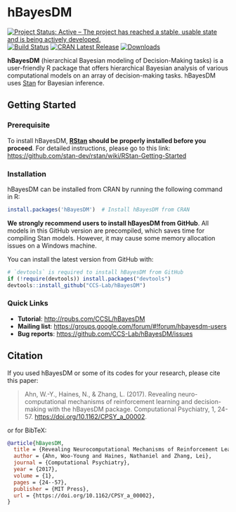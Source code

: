 
# hBayesDM

[![Project Status: Active – The project has reached a stable, usable state and is being actively developed.](https://www.repostatus.org/badges/latest/active.svg)](https://www.repostatus.org/#active)
[![Build Status](https://travis-ci.org/CCS-Lab/hBayesDM.svg?branch=master)](https://travis-ci.org/CCS-Lab/hBayesDM)
[![CRAN Latest Release](https://www.r-pkg.org/badges/version-last-release/hBayesDM)](https://cran.r-project.org/package=hBayesDM)
[![Downloads](https://cranlogs.r-pkg.org/badges/grand-total/hBayesDM)](https://cran.rstudio.com/web/packages/rstan/index.html)
<!-- [![Build Status](https://ci.appveyor.com/api/projects/status/hi3vp6ikm396pqcu?svg=true)](https://ci.appveyor.com/project/paulhendricks/hbayesdm)
[![CodeCov](https://codecov.io/gh/CCS-Lab/hBayesDM/branch/master/graph/badge.svg)](https://codecov.io/gh/CCS-Lab/hBayesDM) -->

**hBayesDM** (hierarchical Bayesian modeling of Decision-Making tasks) is a user-friendly R package that offers hierarchical Bayesian analysis of various computational models on an array of decision-making tasks. hBayesDM uses [Stan](http://mc-stan.org/) for Bayesian inference.

## Getting Started

### Prerequisite

To install hBayesDM, **[RStan][rstan] should be properly installed before you proceed**.
For detailed instructions, please go to this link:
https://github.com/stan-dev/rstan/wiki/RStan-Getting-Started

[rstan]: https://github.com/stan-dev/rstan

### Installation

hBayesDM can be installed from CRAN by running the following command in R:

```r
install.packages('hBayesDM')  # Install hBayesDM from CRAN
```

**We strongly recommend users to install hBayesDM from GitHub**. All models in this GitHub version are precompiled, which saves time for compiling Stan models. However, it may cause some memory allocation issues on a Windows machine.

You can install the latest version from GitHub with:

```r
# `devtools` is required to install hBayesDM from GitHub
if (!require(devtools)) install.packages("devtools")
devtools::install_github("CCS-Lab/hBayesDM")
```

### Quick Links

- **Tutorial**: http://rpubs.com/CCSL/hBayesDM
- **Mailing list**: https://groups.google.com/forum/#!forum/hbayesdm-users
- **Bug reports**: https://github.com/CCS-Lab/hBayesDM/issues

## Citation

If you used hBayesDM or some of its codes for your research, please cite this paper: 

> Ahn, W.-Y., Haines, N., & Zhang, L. (2017). Revealing neuro-computational mechanisms of reinforcement learning and decision-making with the hBayesDM package. Computational Psychiatry, 1, 24-57. https://doi.org/10.1162/CPSY_a_00002. 

or for BibTeX:

```bibtex
@article{hBayesDM,
  title = {Revealing Neurocomputational Mechanisms of Reinforcement Learning and Decision-Making With the {hBayesDM} Package},
  author = {Ahn, Woo-Young and Haines, Nathaniel and Zhang, Lei},
  journal = {Computational Psychiatry},
  year = {2017},
  volume = {1},
  pages = {24--57},
  publisher = {MIT Press},
  url = {https://doi.org/10.1162/CPSY_a_00002},
}
```
